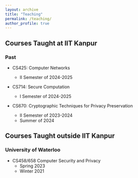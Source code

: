 ```yaml
---
layout: archive
title: "Teaching"
permalink: /teaching/
author_profile: true
---
```



## Courses Taught at IIT Kanpur

### Past

* CS425: Computer Networks
	*  II Semester of 2024-2025

* CS714: Secure Computation
	*  I Semester of 2024-2025

* CS670: Cryptographic Techniques for Privacy Preservation 
	 *  II Semester of 2023-2024
	 *  Summer of 2024

## Courses Taught outside IIT Kanpur
 
### University of Waterloo

* CS458/658 Computer Security and Privacy
	* Spring 2023
	* Winter 2021
